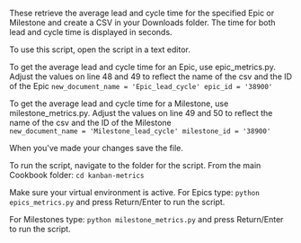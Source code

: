These retrieve the average lead and cycle time for the specified Epic or Milestone and create a CSV in your Downloads folder.
The time for both lead and cycle time is displayed in seconds.

To use this script, open the script in a text editor.


To get the average lead and cycle time for an Epic, use epic_metrics.py.
Adjust the values on line 48 and 49 to reflect the name of the csv and the ID of the Epic
    `new_document_name = 'Epic_lead_cycle'
    epic_id = '38900'`
    
To get the average lead and cycle time for a Milestone, use milestone_metrics.py.
Adjust the values on line 49 and 50 to reflect the name of the csv and the ID of the Milestone    
    `new_document_name = 'Milestone_lead_cycle'
    milestone_id = '38900'`
    
When you've made your changes save the file.

To run the script, navigate to the folder for the script.
From the main Cookbook folder:
`cd kanban-metrics`

Make sure your virtual environment is active.
For Epics type:
`python epics_metrics.py` and press Return/Enter to run the script. 

For Milestones type:
`python milestone_metrics.py` and press Return/Enter to run the script. 

